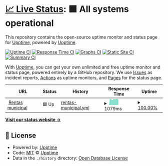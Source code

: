 # [📈 Live Status](https://demo.upptime.js.org): <!--live status--> **🟩 All systems operational**

This repository contains the open-source uptime monitor and status page for [Upptime](https://upptime.js.org), powered by [Upptime](https://github.com/upptime/upptime).

[![Uptime CI](https://github.com/elcusi145/rentas_uptime/workflows/Uptime%20CI/badge.svg)](https://github.com/elcusi145/rentas_uptime/actions?query=workflow%3A%22Uptime+CI%22)
[![Response Time CI](https://github.com/elcusi145/rentas_uptime/workflows/Response%20Time%20CI/badge.svg)](https://github.com/elcusi145/rentas_uptime/actions?query=workflow%3A%22Response+Time+CI%22)
[![Graphs CI](https://github.com/elcusi145/rentas_uptime/workflows/Graphs%20CI/badge.svg)](https://github.com/elcusi145/rentas_uptime/actions?query=workflow%3A%22Graphs+CI%22)
[![Static Site CI](https://github.com/elcusi145/rentas_uptime/workflows/Static%20Site%20CI/badge.svg)](https://github.com/elcusi145/rentas_uptime/actions?query=workflow%3A%22Static+Site+CI%22)
[![Summary CI](https://github.com/elcusi145/rentas_uptime/workflows/Summary%20CI/badge.svg)](https://github.com/elcusi145/rentas_uptime/actions?query=workflow%3A%22Summary+CI%22)

With [Upptime](https://upptime.js.org), you can get your own unlimited and free uptime monitor and status page, powered entirely by a GitHub repository. We use [Issues](https://github.com/upptime/upptime/issues) as incident reports, [Actions](https://github.com/elcusi145/rentas_uptime/actions) as uptime monitors, and [Pages](https://demo.upptime.js.org) for the status page.

<!--start: status pages-->
<!-- This summary is generated by Upptime (https://github.com/upptime/upptime) -->
<!-- Do not edit this manually, your changes will be overwritten -->
<!-- prettier-ignore -->
| URL | Status | History | Response Time | Uptime |
| --- | ------ | ------- | ------------- | ------ |
| <img alt="" src="https://icons.duckduckgo.com/ip3/rentas.catamarcaciudad.gob.ar.ico" height="13"> [Rentas municipal](https://rentas.catamarcaciudad.gob.ar/ui/index.php) | 🟩 Up | [rentas-municipal.yml](https://github.com/elcusi145/rentas_uptime/commits/HEAD/history/rentas-municipal.yml) | <details><summary><img alt="Response time graph" src="./graphs/rentas-municipal/response-time-week.png" height="20"> 1079ms</summary><br><a href="https://elcusi145.github.io/rentas_uptime/history/rentas-municipal"><img alt="Response time 1128" src="https://img.shields.io/endpoint?url=https%3A%2F%2Fraw.githubusercontent.com%2Felcusi145%2Frentas_uptime%2FHEAD%2Fapi%2Frentas-municipal%2Fresponse-time.json"></a><br><a href="https://elcusi145.github.io/rentas_uptime/history/rentas-municipal"><img alt="24-hour response time 1010" src="https://img.shields.io/endpoint?url=https%3A%2F%2Fraw.githubusercontent.com%2Felcusi145%2Frentas_uptime%2FHEAD%2Fapi%2Frentas-municipal%2Fresponse-time-day.json"></a><br><a href="https://elcusi145.github.io/rentas_uptime/history/rentas-municipal"><img alt="7-day response time 1079" src="https://img.shields.io/endpoint?url=https%3A%2F%2Fraw.githubusercontent.com%2Felcusi145%2Frentas_uptime%2FHEAD%2Fapi%2Frentas-municipal%2Fresponse-time-week.json"></a><br><a href="https://elcusi145.github.io/rentas_uptime/history/rentas-municipal"><img alt="30-day response time 1098" src="https://img.shields.io/endpoint?url=https%3A%2F%2Fraw.githubusercontent.com%2Felcusi145%2Frentas_uptime%2FHEAD%2Fapi%2Frentas-municipal%2Fresponse-time-month.json"></a><br><a href="https://elcusi145.github.io/rentas_uptime/history/rentas-municipal"><img alt="1-year response time 1128" src="https://img.shields.io/endpoint?url=https%3A%2F%2Fraw.githubusercontent.com%2Felcusi145%2Frentas_uptime%2FHEAD%2Fapi%2Frentas-municipal%2Fresponse-time-year.json"></a></details> | <details><summary><a href="https://elcusi145.github.io/rentas_uptime/history/rentas-municipal">100.00%</a></summary><a href="https://elcusi145.github.io/rentas_uptime/history/rentas-municipal"><img alt="All-time uptime 97.55%" src="https://img.shields.io/endpoint?url=https%3A%2F%2Fraw.githubusercontent.com%2Felcusi145%2Frentas_uptime%2FHEAD%2Fapi%2Frentas-municipal%2Fuptime.json"></a><br><a href="https://elcusi145.github.io/rentas_uptime/history/rentas-municipal"><img alt="24-hour uptime 100.00%" src="https://img.shields.io/endpoint?url=https%3A%2F%2Fraw.githubusercontent.com%2Felcusi145%2Frentas_uptime%2FHEAD%2Fapi%2Frentas-municipal%2Fuptime-day.json"></a><br><a href="https://elcusi145.github.io/rentas_uptime/history/rentas-municipal"><img alt="7-day uptime 100.00%" src="https://img.shields.io/endpoint?url=https%3A%2F%2Fraw.githubusercontent.com%2Felcusi145%2Frentas_uptime%2FHEAD%2Fapi%2Frentas-municipal%2Fuptime-week.json"></a><br><a href="https://elcusi145.github.io/rentas_uptime/history/rentas-municipal"><img alt="30-day uptime 99.20%" src="https://img.shields.io/endpoint?url=https%3A%2F%2Fraw.githubusercontent.com%2Felcusi145%2Frentas_uptime%2FHEAD%2Fapi%2Frentas-municipal%2Fuptime-month.json"></a><br><a href="https://elcusi145.github.io/rentas_uptime/history/rentas-municipal"><img alt="1-year uptime 97.55%" src="https://img.shields.io/endpoint?url=https%3A%2F%2Fraw.githubusercontent.com%2Felcusi145%2Frentas_uptime%2FHEAD%2Fapi%2Frentas-municipal%2Fuptime-year.json"></a></details>

<!--end: status pages-->

[**Visit our status website →**](https://demo.upptime.js.org)

## 📄 License

- Powered by: [Upptime](https://github.com/upptime/upptime)
- Code: [MIT](./LICENSE) © [Upptime](https://upptime.js.org)
- Data in the `./history` directory: [Open Database License](https://opendatacommons.org/licenses/odbl/1-0/)
